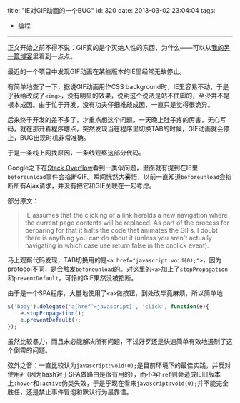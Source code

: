 title: "IE对GIF动画的一个BUG"
id: 320
date: 2013-03-02 23:04:04
tags: 
- 编程
---

正文开始之前不得不说：GIF真的是个灭绝人性的东西，为什么——可以从[我的另一篇博客](/2012/06/04/伪转载-gif速度的那些事儿/ "[伪转载]GIF速度的那些事儿")里看到一点点。

最近的一个项目中发现GIF动画在某些版本的IE里经常无故停止。
<!-- more -->

有简单地查了一下，据说GIF动画用作CSS background时，IE里容易不动，于是乎我给改成了`<img>`，没有明显的效果，说明这个说法是站不住脚的，至少并不是根本成因。由于忙于开发，没有功夫仔细推敲成因，一直只是觉得很诡异。

后来终于开发的差不多了，才重点想这个问题。一天晚上肚子疼的厉害，无心写码，就在那开着程序瞎点，突然发现当在程序里切换TAB的时候，GIF动画就会停止，BUG出现时机非常准确。

于是一条线上网找原因，一条线观察这部分代码。

Google之下在[Stack Overflow](stackoverflow.com/questions/780560/animated-gif-in-ie-stopping)看到一类似问题，里面就有提到在IE里`beforeunload`事件会掐断GIF。瞬间恍然大~~雾~~悟，以前一直知道`beforeunload`会掐断所有Ajax请求，并没有把它和GIF关联在一起考虑。

部分原文：
> IE assumes that the clicking of a link heralds a new navigation where the current page contents will be replaced. As part of the process for perparing for that it halts the code that animates the GIFs. I doubt there is anything you can do about it (unless you aren't actually navigating in which case use return false in the onclick event).

马上观察代码发现，TAB切换用的是`<a href="javascript:void(0);">`，因为protocol不同，是会触发`beforeunload`的。对这里的`<a>`加上了`stopPropagation`和`preventDefault`，可怜的GIF果然没被掐断。

由于是一个SPA程序，大量地使用了`<a>`做按钮，到处改毕竟麻烦，所以简单地
``` javascript
$('body').delegate('a[href^=javascript]', 'click', function(e){
    e.stopPropagation();
    e.preventDefault();
});
```
虽然比较暴力，而且未必能解决所有问题，不过好歹还是快速简单有效地遏制了这个倒霉的问题。

弦外之音：一直比较认为`javascript:void(0);`是目前环境下的最佳实践，并反对使用`#`（因为hash对于SPA做路由是很有用的），而不写`href`则会造成IE旧版本上`:hover`和`:active`伪类失效，于是乎现在看来`javascript:void(0);`并不能完全胜任，还是禁止事件冒泡和默认行为最靠谱。